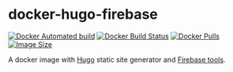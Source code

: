 # docker-hugo-firebase

[![Docker Automated build](https://img.shields.io/docker/cloud/automated/marzouka/hugo-firebase.svg)](https://hub.docker.com/r/marzouka/hugo-firebase)
[![Docker Build Status](https://img.shields.io/docker/cloud/build/marzouka/hugo-firebase.svg)](https://hub.docker.com/r/marzouka/hugo-firebase/builds)
[![Docker Pulls](https://img.shields.io/docker/pulls/marzouka/hugo-firebase.svg)](https://hub.docker.com/r/marzouka/hugo-firebase)
[![Image Size](https://img.shields.io/docker/image-size/marzouka/hugo-firebase/latest)](https://hub.docker.com/r/marzouka/hugo-firebase/tags)

A docker image with [Hugo](https://gohugo.io/) static site generator and [Firebase tools](https://www.npmjs.com/package/firebase-tools).